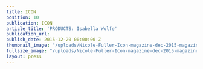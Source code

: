```yaml
---
title: ICON
position: 10
publication: ICON
article_title: 'PRODUCTS: Isabella Wolfe'
publication_url: 
publish_date: 2015-12-20 00:00:00 Z
thumbnail_image: "/uploads/Nicole-Fuller-Icon-magazine-dec-2015-magazine-interior-designer-LEFT.jpg"
fullsize_image: "/uploads/Nicole-Fuller-Icon-magazine-dec-2015-magazine-interior-designer-LEFT.jpg"
layout: press
---
```


